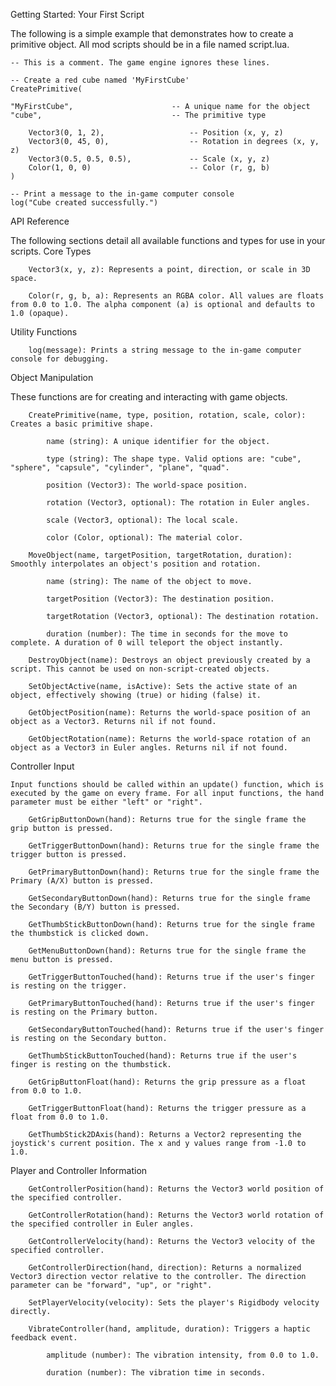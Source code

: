 Getting Started: Your First Script

The following is a simple example that demonstrates how to create a primitive object. All mod scripts should be in a file named script.lua.

```
-- This is a comment. The game engine ignores these lines.
```

```
-- Create a red cube named 'MyFirstCube'
CreatePrimitive(
```
    "MyFirstCube",                      -- A unique name for the object
    "cube",                             -- The primitive type
```
    Vector3(0, 1, 2),                   -- Position (x, y, z)
    Vector3(0, 45, 0),                  -- Rotation in degrees (x, y, z)
    Vector3(0.5, 0.5, 0.5),             -- Scale (x, y, z)
    Color(1, 0, 0)                      -- Color (r, g, b)
)
```

```
-- Print a message to the in-game computer console
log("Cube created successfully.")
```

API Reference

The following sections detail all available functions and types for use in your scripts.
Core Types

```
    Vector3(x, y, z): Represents a point, direction, or scale in 3D space.
```

```
    Color(r, g, b, a): Represents an RGBA color. All values are floats from 0.0 to 1.0. The alpha component (a) is optional and defaults to 1.0 (opaque).
```

Utility Functions

```
    log(message): Prints a string message to the in-game computer console for debugging.
```

Object Manipulation

These functions are for creating and interacting with game objects.

```
    CreatePrimitive(name, type, position, rotation, scale, color): Creates a basic primitive shape.
```

```
        name (string): A unique identifier for the object.
```

```
        type (string): The shape type. Valid options are: "cube", "sphere", "capsule", "cylinder", "plane", "quad".
```

```
        position (Vector3): The world-space position.
```

```
        rotation (Vector3, optional): The rotation in Euler angles.
```

```
        scale (Vector3, optional): The local scale.
```

```
        color (Color, optional): The material color.
```

```
    MoveObject(name, targetPosition, targetRotation, duration): Smoothly interpolates an object's position and rotation.
```

```
        name (string): The name of the object to move.
```

```
        targetPosition (Vector3): The destination position.
```

```
        targetRotation (Vector3, optional): The destination rotation.
```

```
        duration (number): The time in seconds for the move to complete. A duration of 0 will teleport the object instantly.
```

```
    DestroyObject(name): Destroys an object previously created by a script. This cannot be used on non-script-created objects.
```

```
    SetObjectActive(name, isActive): Sets the active state of an object, effectively showing (true) or hiding (false) it.
```

```
    GetObjectPosition(name): Returns the world-space position of an object as a Vector3. Returns nil if not found.
```

```
    GetObjectRotation(name): Returns the world-space rotation of an object as a Vector3 in Euler angles. Returns nil if not found.
```

Controller Input

```
Input functions should be called within an update() function, which is executed by the game on every frame. For all input functions, the hand parameter must be either "left" or "right".
```

```
    GetGripButtonDown(hand): Returns true for the single frame the grip button is pressed.
```

```
    GetTriggerButtonDown(hand): Returns true for the single frame the trigger button is pressed.
```

```
    GetPrimaryButtonDown(hand): Returns true for the single frame the Primary (A/X) button is pressed.
```

```
    GetSecondaryButtonDown(hand): Returns true for the single frame the Secondary (B/Y) button is pressed.
```

```
    GetThumbStickButtonDown(hand): Returns true for the single frame the thumbstick is clicked down.
```

```
    GetMenuButtonDown(hand): Returns true for the single frame the menu button is pressed.
```

```
    GetTriggerButtonTouched(hand): Returns true if the user's finger is resting on the trigger.
```

```
    GetPrimaryButtonTouched(hand): Returns true if the user's finger is resting on the Primary button.
```

```
    GetSecondaryButtonTouched(hand): Returns true if the user's finger is resting on the Secondary button.
```

```
    GetThumbStickButtonTouched(hand): Returns true if the user's finger is resting on the thumbstick.
```

```
    GetGripButtonFloat(hand): Returns the grip pressure as a float from 0.0 to 1.0.
```

```
    GetTriggerButtonFloat(hand): Returns the trigger pressure as a float from 0.0 to 1.0.
```

```
    GetThumbStick2DAxis(hand): Returns a Vector2 representing the joystick's current position. The x and y values range from -1.0 to 1.0.
```

Player and Controller Information

```
    GetControllerPosition(hand): Returns the Vector3 world position of the specified controller.
```

```
    GetControllerRotation(hand): Returns the Vector3 world rotation of the specified controller in Euler angles.
```

```
    GetControllerVelocity(hand): Returns the Vector3 velocity of the specified controller.
```

```
    GetControllerDirection(hand, direction): Returns a normalized Vector3 direction vector relative to the controller. The direction parameter can be "forward", "up", or "right".
```

```
    SetPlayerVelocity(velocity): Sets the player's Rigidbody velocity directly.
```

```
    VibrateController(hand, amplitude, duration): Triggers a haptic feedback event.
```

```
        amplitude (number): The vibration intensity, from 0.0 to 1.0.
```

```
        duration (number): The vibration time in seconds.
```
